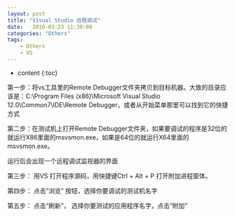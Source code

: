 ```yaml
---
layout: post
title: "Visual Studio 远程调试"
date:   2016-03-23 11:30:00 
categories: "Others"
tags: 
    - Others
    - VS
---
```


* content
{:toc}

第一步：将vs工具里的Remote Debugger文件夹拷贝到目标机器。大致的目录应该是：C:\Program Files (x86)\Microsoft Visual Studio 12.0\Common7\IDE\Remote Debugger，或者从开始菜单那里可以找到它的快捷方式   

第二步：在测试机上打开Remote Debugger文件夹，如果要调试的程序是32位的就运行X86里面的msvsmon.exe，如果是64位的就运行X64里面的msvsmon.exe。   

运行后会出现一个远程调试监视器的界面   

第三步： 用VS 打开程序源码，用快捷键Ctrl + Alt + P 打开附加进程窗体。   

第四步： 点击“浏览” 按钮，选择你要调试的测试机名字   

第五步： 点击“刷新”， 选择你要测试的应用程序名字，点击“附加”
